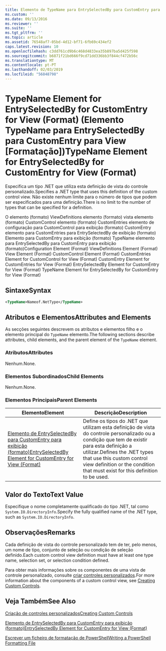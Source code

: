 ```yaml
---
title: Elemento de TypeName para EntrySelectedBy para CustomEntry para exibição (formato) | Documentos da Microsoft
ms.custom: ''
ms.date: 09/13/2016
ms.reviewer: ''
ms.suite: ''
ms.tgt_pltfrm: ''
ms.topic: article
ms.assetid: 76548af7-05bd-4d12-bf71-6fb69c434ef2
caps.latest.revision: 10
ms.openlocfilehash: c3dd761cd9b6c468d4833ea35b897ba5d425f598
ms.sourcegitcommit: b6871f21bd666f9cd71dd336bb3f844cf472b56c
ms.translationtype: MT
ms.contentlocale: pt-PT
ms.lasthandoff: 02/03/2019
ms.locfileid: "56848798"
---
```

# <a name="typename-element-for-entryselectedby-for-customentry-for-view-format"></a><span data-ttu-id="323c0-102">TypeName Element for EntrySelectedBy for CustomEntry for View (Format) (Elemento TypeName para EntrySelectedBy para CustomEntry para View [Formatação])</span><span class="sxs-lookup"><span data-stu-id="323c0-102">TypeName Element for EntrySelectedBy for CustomEntry for View (Format)</span></span>

<span data-ttu-id="323c0-103">Especifica um tipo .NET que utiliza esta definição de vista do controle personalizado.</span><span class="sxs-lookup"><span data-stu-id="323c0-103">Specifies a .NET type that uses this definition of the custom control view.</span></span> <span data-ttu-id="323c0-104">Não existe nenhum limite para o número de tipos que podem ser especificados para uma definição.</span><span class="sxs-lookup"><span data-stu-id="323c0-104">There is no limit to the number of types that can be specified for a definition.</span></span>

<span data-ttu-id="323c0-105">O elemento (formato) ViewDefinitions elemento (formato) vista elemento (formato) CustomControl elemento (formato) CustomEntries elemento de configuração para CustomControl para exibição (formato) CustomEntry elemento para CustomEntries para EntrySelectedBy de exibição (formato) Elemento para CustomEntry para exibição (formato) TypeName elemento para EntrySelectedBy para CustomEntry para exibição (formato)</span><span class="sxs-lookup"><span data-stu-id="323c0-105">Configuration Element (Format) ViewDefinitions Element (Format) View Element (Format) CustomControl Element (Format) CustomEntries Element for CustomControl for View (Format) CustomEntry Element for CustomEntries for View (Format) EntrySelectedBy Element for CustomEntry for View (Format) TypeName Element for EntrySelectedBy for CustomEntry for View (Format)</span></span>

## <a name="syntax"></a><span data-ttu-id="323c0-106">Sintaxe</span><span class="sxs-lookup"><span data-stu-id="323c0-106">Syntax</span></span>

```xml
<TypeName>Nameof.NetType</TypeName>
```

## <a name="attributes-and-elements"></a><span data-ttu-id="323c0-107">Atributos e Elementos</span><span class="sxs-lookup"><span data-stu-id="323c0-107">Attributes and Elements</span></span>

<span data-ttu-id="323c0-108">As secções seguintes descrevem os atributos e elementos filho e o elemento principal do `TypeName` elemento.</span><span class="sxs-lookup"><span data-stu-id="323c0-108">The following sections describe attributes, child elements, and the parent element of the `TypeName` element.</span></span>

### <a name="attributes"></a><span data-ttu-id="323c0-109">Atributos</span><span class="sxs-lookup"><span data-stu-id="323c0-109">Attributes</span></span>

<span data-ttu-id="323c0-110">Nenhum.</span><span class="sxs-lookup"><span data-stu-id="323c0-110">None.</span></span>

### <a name="child-elements"></a><span data-ttu-id="323c0-111">Elementos Subordinados</span><span class="sxs-lookup"><span data-stu-id="323c0-111">Child Elements</span></span>

<span data-ttu-id="323c0-112">Nenhum.</span><span class="sxs-lookup"><span data-stu-id="323c0-112">None.</span></span>

### <a name="parent-elements"></a><span data-ttu-id="323c0-113">Elementos Principais</span><span class="sxs-lookup"><span data-stu-id="323c0-113">Parent Elements</span></span>

|<span data-ttu-id="323c0-114">Elemento</span><span class="sxs-lookup"><span data-stu-id="323c0-114">Element</span></span>|<span data-ttu-id="323c0-115">Descrição</span><span class="sxs-lookup"><span data-stu-id="323c0-115">Description</span></span>|
|-------------|-----------------|
|[<span data-ttu-id="323c0-116">Elemento de EntrySelectedBy para CustomEntry para exibição (formato)</span><span class="sxs-lookup"><span data-stu-id="323c0-116">EntrySelectedBy Element for CustomEntry for View (Format)</span></span>](./entryselectedby-element-for-customentry-for-customcontrol-for-view-format.md)|<span data-ttu-id="323c0-117">Define os tipos do .NET que utilizam esta definição de vista do controle personalizado ou a condição que tem de existir para esta definição a utilizar.</span><span class="sxs-lookup"><span data-stu-id="323c0-117">Defines the .NET types that use this custom control view definition or the condition that must exist for this definition to be used.</span></span>|

## <a name="text-value"></a><span data-ttu-id="323c0-118">Valor do Texto</span><span class="sxs-lookup"><span data-stu-id="323c0-118">Text Value</span></span>

<span data-ttu-id="323c0-119">Especifique o nome completamente qualificado do tipo .NET, tal como `System.IO.DirectoryInfo`.</span><span class="sxs-lookup"><span data-stu-id="323c0-119">Specify the fully qualified name of the .NET type, such as `System.IO.DirectoryInfo`.</span></span>

## <a name="remarks"></a><span data-ttu-id="323c0-120">Observações</span><span class="sxs-lookup"><span data-stu-id="323c0-120">Remarks</span></span>

<span data-ttu-id="323c0-121">Cada definição de vista do controle personalizado tem de ter, pelo menos, um nome de tipo, conjunto de seleção ou condição de seleção definido.</span><span class="sxs-lookup"><span data-stu-id="323c0-121">Each custom control view definition must have at least one type name, selection set, or selection condition defined.</span></span>

<span data-ttu-id="323c0-122">Para obter mais informações sobre os componentes de uma vista de controle personalizado, consulte [criar controles personalizados](./creating-custom-controls.md).</span><span class="sxs-lookup"><span data-stu-id="323c0-122">For more information about the components of a custom control view, see [Creating Custom Controls](./creating-custom-controls.md).</span></span>

## <a name="see-also"></a><span data-ttu-id="323c0-123">Veja Também</span><span class="sxs-lookup"><span data-stu-id="323c0-123">See Also</span></span>

[<span data-ttu-id="323c0-124">Criação de controles personalizados</span><span class="sxs-lookup"><span data-stu-id="323c0-124">Creating Custom Controls</span></span>](./creating-custom-controls.md)

[<span data-ttu-id="323c0-125">Elemento de EntrySelectedBy para CustomEntry para exibição (formato)</span><span class="sxs-lookup"><span data-stu-id="323c0-125">EntrySelectedBy Element for CustomEntry for View (Format)</span></span>](./entryselectedby-element-for-customentry-for-customcontrol-for-view-format.md)

[<span data-ttu-id="323c0-126">Escrever um ficheiro de formatação de PowerShell</span><span class="sxs-lookup"><span data-stu-id="323c0-126">Writing a PowerShell Formatting File</span></span>](./writing-a-powershell-formatting-file.md)
